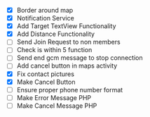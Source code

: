 * [x] Border around map
* [x] Notification Service
* [x] Add Target TextView Functionality
* [x] Add Distance Functionality
* [ ] Send Join Request to non members
* [ ] Check is within 5 function
* [ ] Send end gcm message to stop connection
* [ ] Add cancel button in maps activity
* [x] Fix contact pictures
* [x] Make Cancel Button
* [ ] Ensure proper phone number format
* [ ] Make Error Message PHP
* [ ] Make Cancel Message PHP
